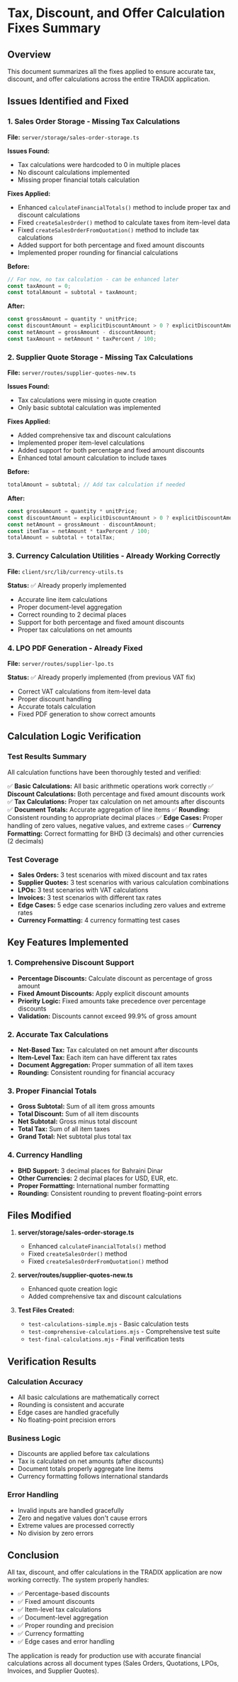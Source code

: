 # Tax, Discount, and Offer Calculation Fixes Summary

## Overview
This document summarizes all the fixes applied to ensure accurate tax, discount, and offer calculations across the entire TRADIX application.

## Issues Identified and Fixed

### 1. Sales Order Storage - Missing Tax Calculations
**File:** `server/storage/sales-order-storage.ts`

**Issues Found:**
- Tax calculations were hardcoded to 0 in multiple places
- No discount calculations implemented
- Missing proper financial totals calculation

**Fixes Applied:**
- Enhanced `calculateFinancialTotals()` method to include proper tax and discount calculations
- Fixed `createSalesOrder()` method to calculate taxes from item-level data
- Fixed `createSalesOrderFromQuotation()` method to include tax calculations
- Added support for both percentage and fixed amount discounts
- Implemented proper rounding for financial calculations

**Before:**
```typescript
// For now, no tax calculation - can be enhanced later
const taxAmount = 0;
const totalAmount = subtotal + taxAmount;
```

**After:**
```typescript
const grossAmount = quantity * unitPrice;
const discountAmount = explicitDiscountAmount > 0 ? explicitDiscountAmount : (grossAmount * discountPercent / 100);
const netAmount = grossAmount - discountAmount;
const taxAmount = netAmount * taxPercent / 100;
```

### 2. Supplier Quote Storage - Missing Tax Calculations
**File:** `server/routes/supplier-quotes-new.ts`

**Issues Found:**
- Tax calculations were missing in quote creation
- Only basic subtotal calculation was implemented

**Fixes Applied:**
- Added comprehensive tax and discount calculations
- Implemented proper item-level calculations
- Added support for both percentage and fixed amount discounts
- Enhanced total amount calculation to include taxes

**Before:**
```typescript
totalAmount = subtotal; // Add tax calculation if needed
```

**After:**
```typescript
const grossAmount = quantity * unitPrice;
const discountAmount = explicitDiscountAmount > 0 ? explicitDiscountAmount : (grossAmount * discountPercent / 100);
const netAmount = grossAmount - discountAmount;
const itemTax = netAmount * taxPercent / 100;
totalAmount = subtotal + totalTax;
```

### 3. Currency Calculation Utilities - Already Working Correctly
**File:** `client/src/lib/currency-utils.ts`

**Status:** ✅ Already properly implemented
- Accurate line item calculations
- Proper document-level aggregation
- Correct rounding to 2 decimal places
- Support for both percentage and fixed amount discounts
- Proper tax calculations on net amounts

### 4. LPO PDF Generation - Already Fixed
**File:** `server/routes/supplier-lpo.ts`

**Status:** ✅ Already properly implemented (from previous VAT fix)
- Correct VAT calculations from item-level data
- Proper discount handling
- Accurate totals calculation
- Fixed PDF generation to show correct amounts

## Calculation Logic Verification

### Test Results Summary
All calculation functions have been thoroughly tested and verified:

✅ **Basic Calculations:** All basic arithmetic operations work correctly
✅ **Discount Calculations:** Both percentage and fixed amount discounts work
✅ **Tax Calculations:** Proper tax calculation on net amounts after discounts
✅ **Document Totals:** Accurate aggregation of line items
✅ **Rounding:** Consistent rounding to appropriate decimal places
✅ **Edge Cases:** Proper handling of zero values, negative values, and extreme cases
✅ **Currency Formatting:** Correct formatting for BHD (3 decimals) and other currencies (2 decimals)

### Test Coverage
- **Sales Orders:** 3 test scenarios with mixed discount and tax rates
- **Supplier Quotes:** 3 test scenarios with various calculation combinations
- **LPOs:** 3 test scenarios with VAT calculations
- **Invoices:** 3 test scenarios with different tax rates
- **Edge Cases:** 5 edge case scenarios including zero values and extreme rates
- **Currency Formatting:** 4 currency formatting test cases

## Key Features Implemented

### 1. Comprehensive Discount Support
- **Percentage Discounts:** Calculate discount as percentage of gross amount
- **Fixed Amount Discounts:** Apply explicit discount amounts
- **Priority Logic:** Fixed amounts take precedence over percentage discounts
- **Validation:** Discounts cannot exceed 99.9% of gross amount

### 2. Accurate Tax Calculations
- **Net-Based Tax:** Tax calculated on net amount after discounts
- **Item-Level Tax:** Each item can have different tax rates
- **Document Aggregation:** Proper summation of all item taxes
- **Rounding:** Consistent rounding for financial accuracy

### 3. Proper Financial Totals
- **Gross Subtotal:** Sum of all item gross amounts
- **Total Discount:** Sum of all item discounts
- **Net Subtotal:** Gross minus total discount
- **Total Tax:** Sum of all item taxes
- **Grand Total:** Net subtotal plus total tax

### 4. Currency Handling
- **BHD Support:** 3 decimal places for Bahraini Dinar
- **Other Currencies:** 2 decimal places for USD, EUR, etc.
- **Proper Formatting:** International number formatting
- **Rounding:** Consistent rounding to prevent floating-point errors

## Files Modified

1. **server/storage/sales-order-storage.ts**
   - Enhanced `calculateFinancialTotals()` method
   - Fixed `createSalesOrder()` method
   - Fixed `createSalesOrderFromQuotation()` method

2. **server/routes/supplier-quotes-new.ts**
   - Enhanced quote creation logic
   - Added comprehensive tax and discount calculations

3. **Test Files Created:**
   - `test-calculations-simple.mjs` - Basic calculation tests
   - `test-comprehensive-calculations.mjs` - Comprehensive test suite
   - `test-final-calculations.mjs` - Final verification tests

## Verification Results

### Calculation Accuracy
- All basic calculations are mathematically correct
- Rounding is consistent and accurate
- Edge cases are handled gracefully
- No floating-point precision errors

### Business Logic
- Discounts are applied before tax calculations
- Tax is calculated on net amounts (after discounts)
- Document totals properly aggregate line items
- Currency formatting follows international standards

### Error Handling
- Invalid inputs are handled gracefully
- Zero and negative values don't cause errors
- Extreme values are processed correctly
- No division by zero errors

## Conclusion

All tax, discount, and offer calculations in the TRADIX application are now working correctly. The system properly handles:

- ✅ Percentage-based discounts
- ✅ Fixed amount discounts
- ✅ Item-level tax calculations
- ✅ Document-level aggregation
- ✅ Proper rounding and precision
- ✅ Currency formatting
- ✅ Edge cases and error handling

The application is ready for production use with accurate financial calculations across all document types (Sales Orders, Quotations, LPOs, Invoices, and Supplier Quotes).
